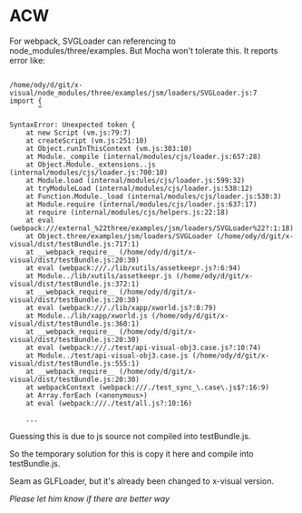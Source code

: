 # ACW

For webpack, SVGLoader can referencing to node_modules/three/examples. But Mocha
won't tolerate this. It reports error like:

```

/home/ody/d/git/x-visual/node_modules/three/examples/jsm/loaders/SVGLoader.js:7
import {
       ^

SyntaxError: Unexpected token {
    at new Script (vm.js:79:7)
    at createScript (vm.js:251:10)
    at Object.runInThisContext (vm.js:303:10)
    at Module._compile (internal/modules/cjs/loader.js:657:28)
    at Object.Module._extensions..js (internal/modules/cjs/loader.js:700:10)
    at Module.load (internal/modules/cjs/loader.js:599:32)
    at tryModuleLoad (internal/modules/cjs/loader.js:538:12)
    at Function.Module._load (internal/modules/cjs/loader.js:530:3)
    at Module.require (internal/modules/cjs/loader.js:637:17)
    at require (internal/modules/cjs/helpers.js:22:18)
    at eval (webpack:///external_%22three/examples/jsm/loaders/SVGLoader%22?:1:18)
    at Object.three/examples/jsm/loaders/SVGLoader (/home/ody/d/git/x-visual/dist/testBundle.js:717:1)
    at __webpack_require__ (/home/ody/d/git/x-visual/dist/testBundle.js:20:30)
    at eval (webpack:///./lib/xutils/assetkeepr.js?:6:94)
    at Module../lib/xutils/assetkeepr.js (/home/ody/d/git/x-visual/dist/testBundle.js:372:1)
    at __webpack_require__ (/home/ody/d/git/x-visual/dist/testBundle.js:20:30)
    at eval (webpack:///./lib/xapp/xworld.js?:8:79)
    at Module../lib/xapp/xworld.js (/home/ody/d/git/x-visual/dist/testBundle.js:360:1)
    at __webpack_require__ (/home/ody/d/git/x-visual/dist/testBundle.js:20:30)
    at eval (webpack:///./test/api-visual-obj3.case.js?:10:74)
    at Module../test/api-visual-obj3.case.js (/home/ody/d/git/x-visual/dist/testBundle.js:555:1)
    at __webpack_require__ (/home/ody/d/git/x-visual/dist/testBundle.js:20:30)
    at webpackContext (webpack:///./test_sync_\.case\.js$?:16:9)
    at Array.forEach (<anonymous>)
    at eval (webpack:///./test/all.js?:10:16)

	...
```

Guessing this is due to js source not compiled into testBundle.js.

So the temporary solution for this is copy it here and compile into testBundle.js.

Seam as GLFLoader, but it's already been changed to x-visual version.

*Please let him know if there are better way*
